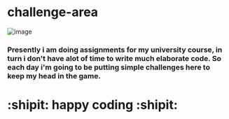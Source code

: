 # challenge-area

![image](https://user-images.githubusercontent.com/56073739/111172953-2bbbff80-859e-11eb-8335-0c240d8db5bc.png)

### Presently i am doing assignments for my university course, in turn i don't have alot of time to write much elaborate code. So each day i'm going to be putting simple challenges here to keep my head in the game.
# :shipit: happy coding :shipit:
